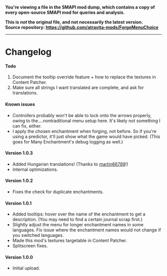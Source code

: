 **You're viewing a file in the SMAPI mod dump, which contains a copy of every open-source SMAPI mod
for queries and analysis.**

**This is _not_ the original file, and not necessarily the latest version.**  
**Source repository: https://github.com/atravita-mods/ForgeMenuChoice**

----

Changelog
==============

#### Todo
1. Document the tooltip override feature + how to replace the textures in Content Patcher.
2. Make sure all strings I want translated are complete, and ask for translations.

#### Known issues
* Controllers probably won't be able to lock onto the arrows properly, owing to the....nontraditional menu setup here. It's likely not something I can fix, either.
* I apply the chosen enchantment when forging, not before. So if you're using a predictor, it'll just show what the game would have picked. (This goes for Many Enchantment's debug logging as well.)

#### Version 1.0.3
* Added Hungarian translations! (Thanks to [martin66789](https://forums.nexusmods.com/index.php?/user/27323031-martin66789/)!)
* Internal optimizations.

#### Version 1.0.2
* Fixes the check for duplicate enchantments.

#### Version 1.0.1
* Added tooltips: hover over the name of the enchantment to get a description. (You may need to find a certain journal scrap first.)
* Slightly adjust the menu for longer enchantment names in some languages. Fix issue where the enchantment names would not change if you switched languages.
* Made this mod's textures targetable in Content Patcher.
* Splitscreen fixes.

#### Version 1.0.0
* Initial upload.